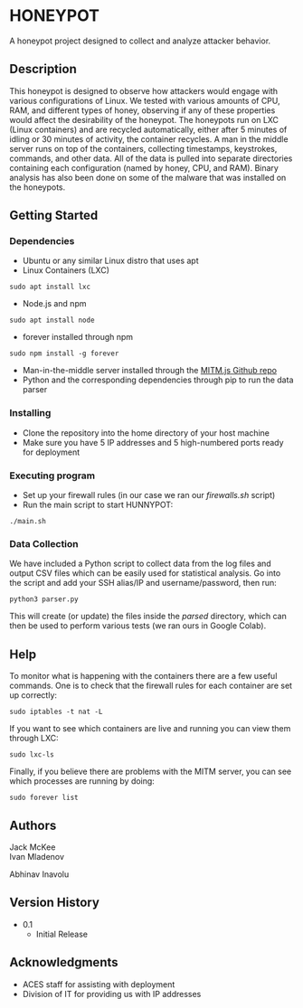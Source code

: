 # HONEYPOT

A honeypot project designed to collect and analyze attacker behavior. 

## Description

This honeypot is designed to observe how attackers would engage with various configurations of Linux. We tested with various amounts of CPU, RAM, and different types of honey, observing if any of these properties would affect the desirability of the honeypot. The honeypots run on LXC (Linux containers) and are recycled automatically, either after 5 minutes of idling or 30 minutes of activity, the container recycles. A man in the middle server runs on top of the containers, collecting timestamps, keystrokes, commands, and other data. All of the data is pulled into separate directories containing each configuration (named by honey, CPU, and RAM). Binary analysis has also been done on some of the malware that was installed on the honeypots.  

## Getting Started

### Dependencies

* Ubuntu or any similar Linux distro that uses apt
* Linux Containers (LXC)
```
sudo apt install lxc
```
* Node.js and npm
```
sudo apt install node
```
* forever installed through npm
```
sudo npm install -g forever
```
* Man-in-the-middle server installed through the [MITM.js Github repo](https://github.com/UMD-ACES/MITM)
* Python and the corresponding dependencies through pip to run the data parser

### Installing

* Clone the repository into the home directory of your host machine
* Make sure you have 5 IP addresses and 5 high-numbered ports ready for deployment

### Executing program

* Set up your firewall rules (in our case we ran our *firewalls.sh* script)
* Run the main script to start HUNNYPOT: 
```
./main.sh
```

### Data Collection

We have included a Python script to collect data from the log files and output CSV files which can be easily used for statistical analysis. Go into the script and add your SSH alias/IP and username/password, then run:
```
python3 parser.py
```
This will create (or update) the files inside the *parsed* directory, which can then be used to perform various tests (we ran ours in Google Colab). 

## Help

To monitor what is happening with the containers there are a few useful commands. One is to check that the firewall rules for each container are set up correctly: 
```
sudo iptables -t nat -L
```
If you want to see which containers are live and running you can view them through LXC:
```
sudo lxc-ls
```
Finally, if you believe there are problems with the MITM server, you can see which processes are running by doing: 
```
sudo forever list
```

## Authors

Jack McKee  
Ivan Mladenov

Abhinav Inavolu

## Version History

* 0.1
    * Initial Release

## Acknowledgments

* ACES staff for assisting with deployment
* Division of IT for providing us with IP addresses
